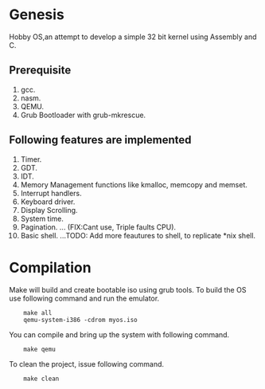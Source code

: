 # Genesis

Hobby OS,an attempt to develop a simple 32 bit kernel using Assembly and C. 


## Prerequisite
1. gcc.
2. nasm.
3. QEMU.
4. Grub Bootloader with grub-mkrescue.

## Following features are implemented
1. Timer.
2. GDT.
3. IDT.
4. Memory Management functions like kmalloc, memcopy and memset.
5. Interrupt handlers.
6. Keyboard driver.
7. Display Scrolling.
8. System time.
9. Pagination.
    ... (FIX:Cant use, Triple faults CPU).
10. Basic shell.
    ...TODO: Add more feautures to shell, to replicate \*nix shell.




# Compilation 

Make will build and create bootable iso using grub tools. To build the OS use following command and run the emulator.

```
    make all
    qemu-system-i386 -cdrom myos.iso
```

You can compile and bring up the system with following command.


```
    make qemu
```

To clean the project, issue following command.

```
    make clean
```
